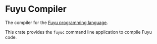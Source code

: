 # Fuyu Compiler

The compiler for the [Fuyu programming language](https://fuyulang.org).

This crate provides the `fuyuc` command line application to compile Fuyu code.
